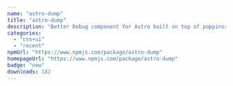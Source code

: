```yaml
---
name: "astro-dump"
title: "astro-dump"
description: "Better Debug component for Astro built on top of poppinss/dumper"
categories:
  - "css+ui"
  - "recent"
npmUrl: "https://www.npmjs.com/package/astro-dump"
homepageUrl: "https://www.npmjs.com/package/astro-dump"
badge: "new"
downloads: 182
---
```

